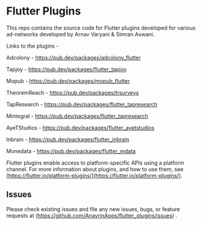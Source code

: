 # Flutter Plugins

This repo contains the source code for Flutter plugins developed for various ad-networks developed by Arnav Varyani & Simran Aswani.

Links to the plugins - 

Adcolony - https://pub.dev/packages/adcolony_flutter 

Tapjoy - https://pub.dev/packages/flutter_tapjoy

Mopub - https://pub.dev/packages/mopub_flutter

TheoremReach - https://pub.dev/packages/trsurveys

TapResearch - https://pub.dev/packages/flutter_tapresearch

Mintegral - https://pub.dev/packages/flutter_tapresearch

AyeTStudios - https://pub.dev/packages/flutter_ayetstudios

Inbrain - https://pub.dev/packages/flutter_inbrain

Monedata - https://pub.dev/packages/flutter_mdata

Flutter plugins enable access to platform-specific APIs using a platform channel. 
For more information about plugins, and how to use them, see
[https://flutter.io/platform-plugins/](https://flutter.io/platform-plugins/).

## Issues

Please check existing issues and file any new issues, bugs, or feature requests at (https://github.com/AnavrinApps/flutter_plugins/issues) .


